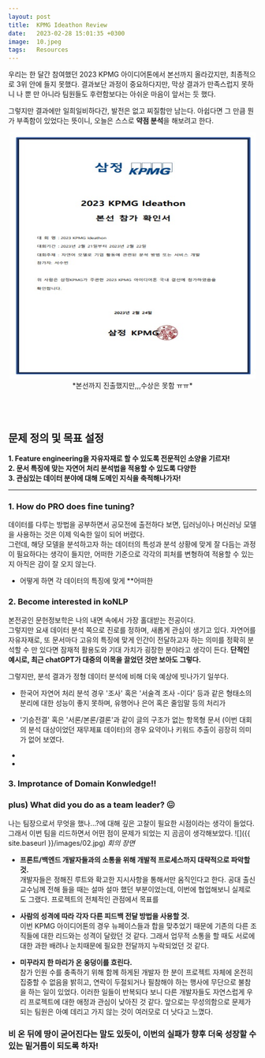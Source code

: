 ```yaml
---
layout: post
title:  KPMG Ideathon Review 
date:   2023-02-28 15:01:35 +0300
image:  10.jpeg
tags:   Resources
---
```


우리는 한 달간 참여했던 2023 KPMG 아이디어톤에서 본선까지 올라갔지만, 최종적으로 3위 안에 들지 못했다. 결과보단 과정이 중요하다지만, 막상 결과가 만족스럽지 못하니 나 뿐 만 아니라 팀원들도 후련함보다는 아쉬운 마음이 앞서는 듯 했다. 

그렇지만 결과에만 일희일비하다간, 발전은 없고 찌질함만 남는다. 
아쉽다면 그 만큼 뭔가 부족함이 있었다는 뜻이니, 오늘은 스스로 **약점 분석**을 해보려고 한다. 

<center><img src="/images/021.jpg" width="500" height="500"></center>
<center>*본선까지 진출했지만,,,수상은 못함 ㅠㅠ*</center>
<br/>  
<br/>  
<br/>    

## 문제 정의 및 목표 설정 
**1. Feature engineering을 자유자재로 할 수 있도록 전문적인 소양을 기르자!**  
**2. 문서 특징에 맞는 자연어 처리 분석법을 적용할 수 있도록 다양한**  
**3. 관심있는 데이터 분야에 대해 도메인 지식을 축적해나가자!**

--- 

### 1. How do PRO does fine tuning?

데이터를 다루는 방법을 공부하면서 공모전에 출전하다 보면, 딥러닝이나 머신러닝 모델을 사용하는 것은 이제 익숙한 일이 되어 버렸다.   
그런데, 해당 모델을 분석하고자 하는 데이터의 특성과 분석 상황에 맞게 잘 다듬는 과정이 필요하다는 생각이 들지만, 어떠한 기준으로 각각의 피처를 변형하여 적용할 수 있는 지 아직은 감이 잘 오지 않는다.

* 어떻게 하면 각 데이터의 특징에 맞게 **어떠한 


### 2. Become interested in koNLP

본전공인 문헌정보학은 나의 내면 속에서 가장 홀대받는 전공이다.  
그렇지만 요새 데이터 분석 쪽으로 진로를 정하며, 새롭게 관심이 생기고 있다. 자연어를 자유자재로, 또 문서마다 고유의 특징에 맞게 인간이 전달하고자 하는 의미를 정확히 분석할 수 만 있다면 잠재적 활용도와 기대 가치가 굉장한 분야라고 생각이 든다. **단적인 예시로, 최근 chatGPT가 대중의 이목을 끌었던 것만 보아도 그렇다.**   
  
그렇지만, 분석 결과가 정형 데이터 분석에 비해 더욱 예상에 빗나가기 일쑤다.  

* 한국어 자연어 처리 분석 경우 '조사' 혹은 '서술격 조사 -이다' 등과 같은 형태소의 분리에 대한 성능이 좋지 못하며, 유행어나 은어 혹은 줄임말 등의 처리가 
  
* '기승전결' 혹은 '서론/본론/결론'과 같이 글의 구조가 없는 항목형 문서 (이번 대회의 분석 대상이었던 재무제표 데이터)의 경우 요약이나 키워드 추출이 굉장히 의미가 없어 보였다. 
  
* 
  
* 
  
### 3. Improtance of Domain Konwledge!!


### plus) What did you do as a team leader? 😖

나는 팀장으로서 무엇을 했나...?에 대해 깊은 고찰이 필요한 시점이라는 생각이 들었다.  
그래서 이번 팀을 리드하면서 어떤 점이 문제가 되었는 지 곰곰이 생각해보았다. 
![]({{ site.baseurl }}/images/02.jpg)
*회의 장면*

* **프론트/백엔드 개발자들과의 소통을 위해 개발적 프로세스까지 대략적으로 파악할 것.**  
개발자들은 정해진 루트와 확고한 지시사항을 통해서만 움직인다고 한다. 공대 출신 교수님께 전해 들을 때는 설마 설마 했던 부분이었는데, 이번에 협업해보니 실제로도 그랬다. 프로젝트의 전체적인 관점에서 목표를 

* **사람의 성격에 따라 각자 다른 피드백 전달 방법을 사용할 것.**  
이번 KPMG 아이디어톤의 경우 뉴페이스들과 합을 맞추었기 때문에 기존의 다른 조직들에 대한 리드와는 성격이 달랐던 것 같다. 그래서 업무적 소통을 할 때도 서로에 대한 과한 배려나 눈치때문에 필요한 전달까지 누락되었던 것 같다. 

* **미꾸라지 한 마리가 온 웅덩이를 흐린다.**  
참가 인원 수를 충족하기 위해 함께 하게된 개발자 한 분이 프로젝트 자체에 온전히 집중할 수 없음을 밝히고, 연락이 두절되거나 필참해야 하는 행사에 무단으로 불참을 하는 일이 있었다. 이러한 일들이 반복되다 보니 다른 개발자들도 자연스럽게 우리 프로젝트에 대한 애정과 관심이 낮아진 것 같다. 앞으로는 무성의함으로 문제가 되는 팀원은 아예 데리고 가지 않는 것이 여러모로 더 낫다고 느꼈다. 

### 비 온 뒤에 땅이 굳어진다는 말도 있듯이, 이번의 실패가 향후 더욱 성장할 수 있는 밑거름이 되도록 하자! 
